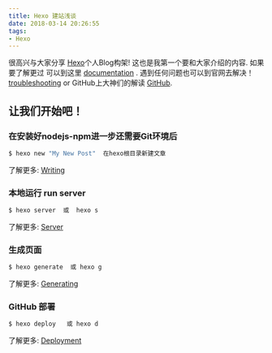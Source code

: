 ```yaml
---
title: Hexo 建站浅谈
date: 2018-03-14 20:26:55
tags:
- Hexo
---
```

很高兴与大家分享 [Hexo](https://hexo.io/)个人Blog构架! 这也是我第一个要和大家介绍的内容. 
如果要了解更过 可以到这里 [documentation](https://hexo.io/docs/) . 遇到任何问题也可以到官网去解决！ [troubleshooting](https://hexo.io/docs/troubleshooting.html) or GitHub上大神们的解读 [GitHub](https://github.com/hexojs/hexo/issues).

## 让我们开始吧！

### 在安装好nodejs-npm进一步还需要Git环境后

``` bash
$ hexo new "My New Post"  在hexo根目录新建文章
```

了解更多: [Writing](https://hexo.io/docs/writing.html)

### 本地运行  run server

``` bash
$ hexo server  或  hexo s
```

了解更多: [Server](https://hexo.io/docs/server.html)

### 生成页面

``` bash
$ hexo generate  或 hexo g
```

了解更多: [Generating](https://hexo.io/docs/generating.html)

### GitHub 部署

``` bash
$ hexo deploy   或 hexo d
```

了解更多: [Deployment](https://hexo.io/docs/deployment.html)

